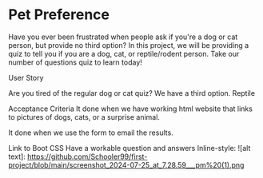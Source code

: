 # Pet Preference 
Have you ever been frustrated when people ask if you're a dog or cat person, but provide no third option? In this project, we will be providing a quiz to tell you if you are a dog, cat, or reptile/rodent person. Take our number of questions quiz to learn today!

User Story 

Are you tired of the regular dog or cat quiz?
We have a third option. Reptile

Acceptance Criteria 
It done when we have working html website that links to pictures of dogs, cats, or a surprise animal.

It done when we use the form to email the results. 

Link to Boot CSS <link href="https://cdn.jsdelivr.net/npm/bootstrap@5.3.3/dist/css/bootstrap.min.css" rel="stylesheet" integrity="sha384-QWTKZyjpPEjISv5WaRU9OFeRpok6YctnYmDr5pNlyT2bRjXh0JMhjY6hW+ALEwIH" crossorigin="anonymous">
Have a workable question and answers 
Inline-style: 
![alt text]: https://github.com/Schooler99/first-project/blob/main/screenshot_2024-07-25_at_7.28.59___pm%20(1).png


